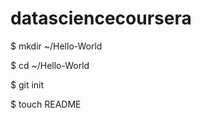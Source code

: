 datasciencecoursera
===================
$ mkdir ~/Hello-World

$ cd ~/Hello-World

$ git init

$ touch README
